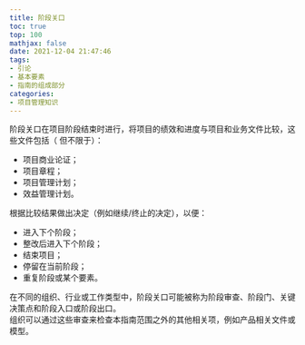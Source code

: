 ```yaml
---
title: 阶段关口
toc: true
top: 100
mathjax: false
date: 2021-12-04 21:47:46
tags:
- 引论
- 基本要素
- 指南的组成部分
categories:
- 项目管理知识
---
```

阶段关口在项目阶段结束时进行，将项目的绩效和进度与项目和业务文件比较，这些文件包括（ 但不限于）：

- 项目商业论证；
- 项目章程；
- 项目管理计划；
- 效益管理计划。  

根据比较结果做出决定（例如继续/终止的决定），以便：

- 进入下个阶段；
- 整改后进入下个阶段；
- 结束项目；
- 停留在当前阶段；
- 重复阶段或某个要素。  

在不同的组织、行业或工作类型中，阶段关口可能被称为阶段审查、阶段门、关键决策点和阶段入口或阶段出口。  
组织可以通过这些审查来检查本指南范围之外的其他相关项，例如产品相关文件或模型。
